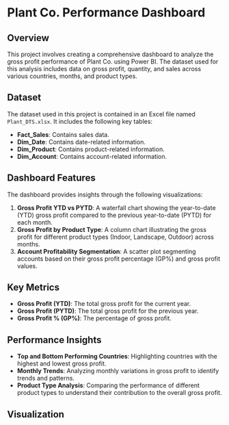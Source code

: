 # Plant Co. Performance Dashboard

## Overview
This project involves creating a comprehensive dashboard to analyze the gross profit performance of Plant Co. using Power BI. The dataset used for this analysis includes data on gross profit, quantity, and sales across various countries, months, and product types.

## Dataset
The dataset used in this project is contained in an Excel file named `Plant_DTS.xlsx`. It includes the following key tables:
- **Fact_Sales**: Contains sales data.
- **Dim_Date**: Contains date-related information.
- **Dim_Product**: Contains product-related information.
- **Dim_Account**: Contains account-related information.

## Dashboard Features
The dashboard provides insights through the following visualizations:
1. **Gross Profit YTD vs PYTD**: A waterfall chart showing the year-to-date (YTD) gross profit compared to the previous year-to-date (PYTD) for each month.
2. **Gross Profit by Product Type**: A column chart illustrating the gross profit for different product types (Indoor, Landscape, Outdoor) across months.
3. **Account Profitability Segmentation**: A scatter plot segmenting accounts based on their gross profit percentage (GP%) and gross profit values.

## Key Metrics
- **Gross Profit (YTD)**: The total gross profit for the current year.
- **Gross Profit (PYTD)**: The total gross profit for the previous year.
- **Gross Profit % (GP%)**: The percentage of gross profit.

## Performance Insights
- **Top and Bottom Performing Countries**: Highlighting countries with the highest and lowest gross profit.
- **Monthly Trends**: Analyzing monthly variations in gross profit to identify trends and patterns.
- **Product Type Analysis**: Comparing the performance of different product types to understand their contribution to the overall gross profit.

## Visualization

